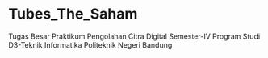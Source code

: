 # Tubes_The_Saham
Tugas Besar Praktikum Pengolahan Citra Digital Semester-IV Program Studi D3-Teknik Informatika Politeknik Negeri Bandung
